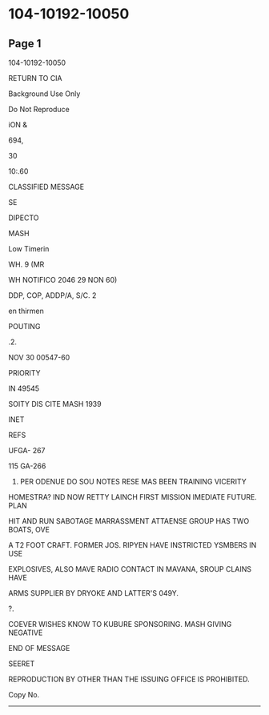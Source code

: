 # 104-10192-10050

## Page 1

104-10192-10050

RETURN TO CIA

Background Use Only

Do Not Reproduce

iON &

694,

30

10:.60

CLASSIFIED MESSAGE

SE

DIPECTO

MASH

Low Timerin

WH. 9 (MR

WH NOTIFICO 2046 29 NON 60)

DDP, COP, ADDP/A, S/C. 2

en thirmen

POUTING

.2.

NOV 30 00547-60

PRIORITY

IN 49545

SOITY DIS CITE MASH 1939

INET

REFS

UFGA- 267

115 GA-266

1. PER ODENUE DO SOU NOTES RESE MAS BEEN TRAINING VICERITY

HOMESTRA? IND NOW RETTY LAINCH FIRST MISSION IMEDIATE FUTURE. PLAN

HIT AND RUN SABOTAGE MARRASSMENT ATTAENSE GROUP HAS TWO BOATS, OVE

A T2 FOOT CRAFT. FORMER JOS. RIPYEN HAVE INSTRICTED YSMBERS IN USE

EXPLOSIVES, ALSO MAVE RADIO CONTACT IN MAVANA, SROUP CLAINS HAVE

ARMS SUPPLIER BY DRYOKE AND LATTER'S 049Y.

?.

COEVER WISHES KNOW TO KUBURE SPONSORING. MASH GIVING NEGATIVE

END OF MESSAGE

SEERET

REPRODUCTION BY OTHER THAN THE ISSUING OFFICE IS PROHIBITED.

Copy No.

---

